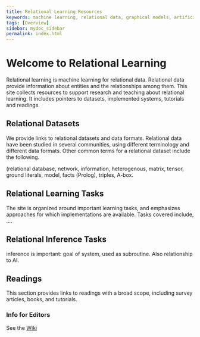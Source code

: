```yaml
---
title: Relational Learning Resources
keywords: machine learning, relational data, graphical models, artificial intelligence, relational inference
tags: [Overview]
sidebar: mydoc_sidebar
permalink: index.html
---
```



# Welcome to Relational Learning

Relational learning is machine learning for relational data. Relational data provide information about entities and the relationships among them. This site collects resources to support research and teaching about relational learning. It includes pointers to datasets, implemented systems, tutorials and readings. 


## Relational Datasets

We provide links to relational datasets and data formats.
Relational data have been studied in several communities, using different terminology and different data formats. Other common terms for a relational dataset include the following. 

(relational database, network, information, heterogenous, matrix, tensor, ground literals, model, facts (Prolog), triples, A-box. 

## Relational Learning Tasks

The site is organized around important learning tasks, and emphasizes approaches for which implementations are available. Tasks covered include, ....

## Relational Inference Tasks

inference is important: goal of system, used as subroutine. Also relationship to AI.

## Readings

This section provides links to readings with a broad scope, including survey articles, books, and tutorials. 

### Info for Editors

See the [Wiki](https://github.com/relational-learning/relational-learning.github.io/wiki/Github-Pages-Info)


